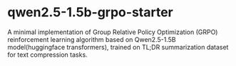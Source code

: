 # qwen2.5-1.5b-grpo-starter
A minimal implementation of Group Relative Policy Optimization (GRPO) reinforcement learning algorithm based on Qwen2.5-1.5B model(huggingface transformers), trained on TL;DR summarization dataset for text compression tasks.
